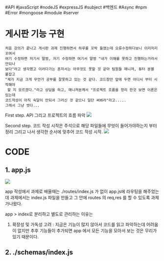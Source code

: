 #API #javaScript #nodeJS #expressJS #subject #백엔드 #Async #npm #Error #mongoose #module #server 

# 게시판 기능 구현
	처음 강의가 끝나고 게시판 과제 진행하면서 하루를 꼬박 들였는데 오류수정하다보니 이리저리 꼬여서
	여기 수정하면 저기서 말썽, 저기 수정하면 여기서 말썽 "내가 이해를 못하고 진행하는거라서 안되나 
	보다"라고 생각했고 이러다가는 혼자서는 아무것도 못할 것 같아 팀원들 매니져, 튜터 분블 붙잡고 
	"제가 지금 크게 무언가 공부를 잘못하고 있는 것 같다. 코드창만 앞에 두면 어디서 부터 시작해야
	 할 지 모르겠다."라고 상담을 하고, 매니져분께서 "프로젝트 흐름을 정리 한것 보면 이론은 있는데
	코드작성이 아직 숙달이 안되서 그러신 것 같으니 일단 써봐라"라고.....
	그래서 그냥 썻다...

First step. API 그리고 프로젝트의 흐름 파악
![](https://i.imgur.com/LOuTEO1.jpg)

Second step. 코드 작성
시작은 주석으로 해당 파일들에 무엇이 들어가야하는지 부터 정리 그리고 나서 생각한 순서에 맞추어 
코드 작성 시작.
![](https://i.imgur.com/cL0QhKQ.png)
# CODE 
## 1. app.js

![](https://i.imgur.com/3O4fY6t.png)

app 작성에서 과제로 배울때는 ./routes/index.js 가 없이 app.js에 라우팅을 해주었는데 과제에서는 
index.js 파일을 만들고 그 안에 routes 의 req,res 를 할 수 있도록 과제가나왔다.

app > index로 분리하고 별도로 관리하는 이유는 
1. 확장성 및 가독성 고려  : 지금은 기능이 많지 않아서 코드를 읽고 파악하는데 어려움이 없지만 
					   추후 기능들이 추가되면 app 에서 모든 기능을 모아서 보는 것은 무리가 있기 때문이다. 

## 2. ./schemas/index.js

